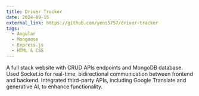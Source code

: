 ```yaml
---
title: Driver Tracker
date: 2024-09-15
external_link: https://github.com/yens5757/driver-tracker
tags:
  - Angular
  - Mongoose
  - Express.js
  - HTML & CSS
---
```


A full stack website with CRUD APIs endpoints and MongoDB database. Used Socket.io for real-time, bidirectional communication between frontend and backend. Integrated third-party APIs, including Google Translate and generative AI, to enhance functionality.

<!--more-->
